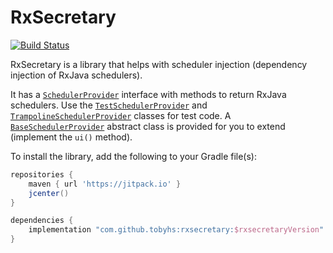 # RxSecretary

[![Build Status](https://travis-ci.org/tobyhs/rxsecretary.svg?branch=master)](https://travis-ci.org/tobyhs/rxsecretary)

RxSecretary is a library that helps with scheduler injection (dependency
injection of RxJava schedulers).

It has a [`SchedulerProvider`](src/main/java/com/github/tobyhs/rxsecretary/SchedulerProvider.java)
interface with methods to return RxJava schedulers. Use the
[`TestSchedulerProvider`](src/main/java/com/github/tobyhs/rxsecretary/TestSchedulerProvider.java)
and
[`TrampolineSchedulerProvider`](src/main/java/com/github/tobyhs/rxsecretary/TrampolineSchedulerProvider.java)
classes for test code. A
[`BaseSchedulerProvider`](src/main/java/com/github/tobyhs/rxsecretary/BaseSchedulerProvider.java)
abstract class is provided for you to extend (implement the `ui()` method).

To install the library, add the following to your Gradle file(s):
```gradle
repositories {
    maven { url 'https://jitpack.io' }
    jcenter()
}

dependencies {
    implementation "com.github.tobyhs:rxsecretary:$rxsecretaryVersion"
}
```
